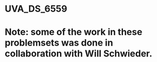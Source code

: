 # UVA_DS_6559
# Note: some of the work in these problemsets was done in collaboration with Will Schwieder.
